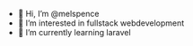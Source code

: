 - 👋 Hi, I’m @melspence
- 👀 I’m interested in fullstack webdevelopment
- 🌱 I’m currently learning laravel



<!---
melspence/melspence is a ✨ special ✨ repository because its `README.md` (this file) appears on your GitHub profile.
You can click the Preview link to take a look at your changes.
--->
